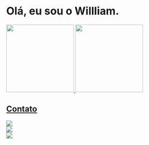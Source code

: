 # Olá, eu sou o Willliam.

<div>
<a href="https://github.com/Williamrsh">
<img height="180em" src="https://github-readme-stats.vercel.app/api/top-langs/?username=Williamrsh&layout=compact&langs_count=7&theme=dracula"/>
<img height="180em" src="https://github-readme-stats.vercel.app/api?username=Williamrsh&show_icons=true&theme=dracula&include_all_commits=true&count_private=true"/>
</div>
  
  ## Contato
  

 
   <div><a href = "https://www.linkedin.com/in/Williamrsh/" target="_blank"><img src=https://img.shields.io/badge/LinkedIn-0077B5?style=for-the-badge&logo=linkedin&logoColor=white" target="blank"></a>

  <div><a href = "mailto:wrodrigues.santos@outlook.com" target="_blank"><img src=https://img.shields.io/badge/Outlook-0078D4?style=for-the-badge&logo=microsoft-outlook&logoColor=white></a>

  <div><a href = "https://wa.me/5511950824367" target="_blank"><img src=https://img.shields.io/badge/WhatsApp-25D366?style=for-the-badge&logo=whatsapp&logoColor=white></a>
  
     
